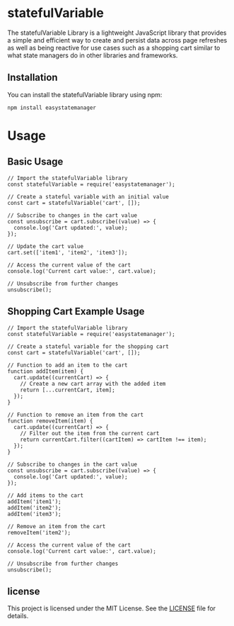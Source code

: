# statefulVariable

The statefulVariable Library is a lightweight JavaScript library that provides a simple and efficient way to create and persist data across page refreshes as well as being reactive for use cases such as a shopping cart similar to what state managers do in other libraries and frameworks.

## Installation

You can install the statefulVariable library using npm:

```shell
npm install easystatemanager
```

# Usage

## Basic Usage

```shell
// Import the statefulVariable library
const statefulVariable = require('easystatemanager');

// Create a stateful variable with an initial value
const cart = statefulVariable('cart', []);

// Subscribe to changes in the cart value
const unsubscribe = cart.subscribe((value) => {
  console.log('Cart updated:', value);
});

// Update the cart value
cart.set(['item1', 'item2', 'item3']);

// Access the current value of the cart
console.log('Current cart value:', cart.value);

// Unsubscribe from further changes
unsubscribe();
```

## Shopping Cart Example Usage

```shell
// Import the statefulVariable library
const statefulVariable = require('easystatemanager');

// Create a stateful variable for the shopping cart
const cart = statefulVariable('cart', []);

// Function to add an item to the cart
function addItem(item) {
  cart.update((currentCart) => {
    // Create a new cart array with the added item
    return [...currentCart, item];
  });
}

// Function to remove an item from the cart
function removeItem(item) {
  cart.update((currentCart) => {
    // Filter out the item from the current cart
    return currentCart.filter((cartItem) => cartItem !== item);
  });
}

// Subscribe to changes in the cart value
const unsubscribe = cart.subscribe((value) => {
  console.log('Cart updated:', value);
});

// Add items to the cart
addItem('item1');
addItem('item2');
addItem('item3');

// Remove an item from the cart
removeItem('item2');

// Access the current value of the cart
console.log('Current cart value:', cart.value);

// Unsubscribe from further changes
unsubscribe();
```

## license
This project is licensed under the MIT License. See the [LICENSE](LICENSE) file for details.
